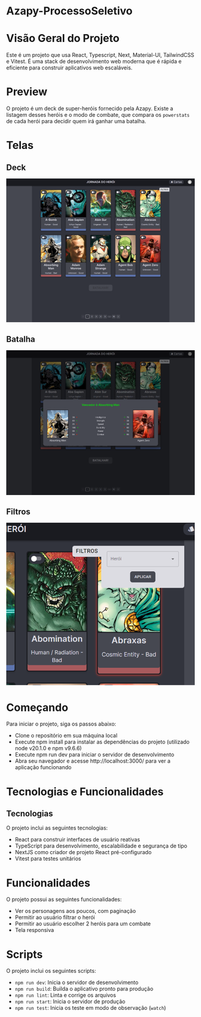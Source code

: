 # Azapy-ProcessoSeletivo

# Visão Geral do Projeto

Este é um projeto que usa React, Typescript, Next, Material-UI, TailwindCSS e Vitest.
É uma stack de desenvolvimento web moderna que é rápida e eficiente para construir aplicativos web escaláveis.

# Preview

O projeto é um deck de super-heróis fornecido pela Azapy. Existe a listagem desses heróis e o modo de combate, que compara os `powerstats` de cada herói para decidir quem irá ganhar uma batalha.

# Telas

## Deck

![Deck](./public/deck.png)

## Batalha

![Batalha](./public/batalha.png)

## Filtros

![Filtros](./public/filtros.png)

# Começando

Para iniciar o projeto, siga os passos abaixo:

- Clone o repositório em sua máquina local
- Execute npm install para instalar as dependências do projeto (utilizado node v20.1.0 e npm v9.6.6)
- Execute npm run dev para iniciar o servidor de desenvolvimento
- Abra seu navegador e acesse http://localhost:3000/ para ver a aplicação funcionando

# Tecnologias e Funcionalidades

## Tecnologias

O projeto inclui as seguintes tecnologias:

- React para construir interfaces de usuário reativas
- TypeScript para desenvolvimento, escalabilidade e segurança de tipo
- NextJS como criador de projeto React pré-configurado
- Vitest para testes unitários

# Funcionalidades

O projeto possui as seguintes funcionalidades:

- Ver os personagens aos poucos, com paginação
- Permitir ao usuário filtrar o herói
- Permitir ao usuário escolher 2 heróis para um combate
- Tela responsiva

# Scripts

O projeto inclui os seguintes scripts:

- `npm run dev`: Inicia o servidor de desenvolvimento
- `npm run build`: Builda o aplicativo pronto para produção
- `npm run lint`: Linta e corrige os arquivos
- `npm run start`: Inicia o servidor de produção
- `npm run test`: Inicia os teste em modo de observação (`watch`)
